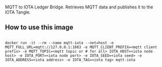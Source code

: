 MQTT to IOTA Ledger Bridge. Retrieves MQTT data and publishes it to the IOTA Tangle.

## How to use this image

```

docker run -it --rm --name mqtt-iota --net=host -e MQTT_FULL_URL=mqtt://127.0.0.1:1883 -e MQTT_CLIENT_PREFIX=<mqtt client prefix> -e MQTT_TOPIC=<mqtt topic or # for all> IOTA_HOST=<iota node host> -e IOTA_PORT=<iota node port> -e IOTA_SEED=<iota seed> -e IOTA_ADDRESS=<iota address> -e IOTA_TAG=<iota tag> mqtt-iota
```
